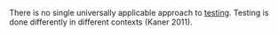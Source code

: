 There is no single universally applicable approach to [testing](Testing.md). Testing is done differently in different contexts (Kaner 2011).